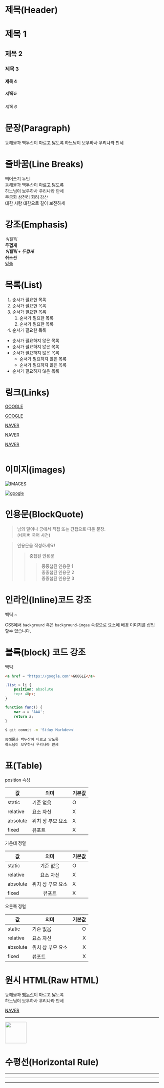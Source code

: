 # 제목(Header)

# 제목 1
## 제목 2
### 제목 3
#### 제목 4
##### 제목 5
###### 제목 6

# 문장(Paragraph)

동해물과 백두산이 마르고 닳도록
하느님이 보우하사 우리나라 만세

# 줄바꿈(Line Breaks)

띄어쓰기 두번  
동해물과 백두산이 마르고 닳도록  
하느님이 보우하사 우리나라 만세  
무궁화 삼천리 화려 강산<br/>
대한 사람 대한으로 길이 보전하세  

# 강조(Emphasis)

_이텔릭_  
**두껍게**  
**_이텔릭 + 두껍게_**  
~~취소선~~   
<u>밑줄</u>

# 목록(List)
1. 순서가 필요한 목록
1. 순서가 필요한 목록
1. 순서가 필요한 목록
    1. 순서가 필요한 목록
    1. 순서가 필요한 목록
1. 순서가 필요한 목록

- 순서가 필요하지 않은 목록
- 순서가 필요하지 않은 목록
- 순서가 필요하지 않은 목록
    - 순서가 필요하지 않은 목록
    - 순서가 필요하지 않은 목록
- 순서가 필요하지 않은 목록

# 링크(Links)

<a href = "https://google.com">GOOGLE</a>

[GOOGLE](https://google.com)

<a href = "https://naver.com" title="NAVER로 이동!">NAVER</a>

[NAVER](https://naver.com "NAVER로 이동!")

<a href = "https://naver.com" target="_blank">NAVER</a>

![]()

# 이미지(images)
![IMAGES](https://lh3.googleusercontent.com/proxy/K4HZFtuwleBlHcCt7C7oXJAHNY-YIRxPMiLE42VLRm0aMybnN-9mOReeHZeBQ4XTV73ZaZl1iNUY0ZBRJ5mDUwju7GII)

[![google](https://im-media.voltron.voanews.com/Drupal/01live-211/styles/sourced/s3/ap-images/2020/03/_2.jpg?itok=sSnU-EyP)](https://google.com)


# 인용문(BlockQuote)

> 남의 말이나 긍에서 직접 또는 간접으로 따온 문장.  
> (네이버 국어 사전)

> 인용문을 작성하세요!
>> 중첩된 인용문
>>> 중중첩된 인용문 1  
>>> 중중첩된 인용문 2  
>>> 중중첩된 인용문 3  

# 인라인(Inline)코드 강조

백틱 ~

CSS에서 `background` 혹은 `background-imgae` 속성으로 요소에 배경 이미지를 삽입 할수 있습니다.

# 블록(block) 코드 강조

백틱

```html
<a href = "https://google.com">GOOGLE</a>
```

```css
.list > li {
    position: absolute
    top: 40px;
}
```

```javascript
function func() {
    var a = 'AAA';
    return a;
}
```

```bash
$ git commit -m 'Stduy Markdown'
```

```plaintext
동해물과 백두산이 마르고 닳도록
하느님이 보우하사 우리나라 만세
```

# 표(Table)

position 속성

값 | 의미 | 기본값
--|--|--
static | 기준 없음 | O
relative | 요소 자신 | X
absolute | 위치 상 부모 요소 | X
fixed | 뷰포트 | X

가운데 정렬

값 | 의미 | 기본값
--|:--:|--
static | 기준 없음 | O
relative | 요소 자신 | X
absolute | 위치 상 부모 요소 | X
fixed | 뷰포트 | X

오른쪽 정렬

값 | 의미 | 기본값
--|--|--:
static | 기준 없음 | O
relative | 요소 자신 | X
absolute | 위치 상 부모 요소 | X
fixed | 뷰포트 | X


# 원시 HTML(Raw HTML)

동해물과 <span style = "text-decoration: underline;">백두산</span>이 마르고 닳도록<br/>
하느님이 보우하사 우리나라 만세

<a href = "https://naver.com" target="_blank">NAVER</a>  

---

<img width = "70" src = "https://im-media.voltron.voanews.com/Drupal/01live-211/styles/sourced/s3/ap-images/2020/03/_2.jpg?itok=sSnU-EyP" art = "image" />

# 수평선(Horizontal Rule)


---


***

___